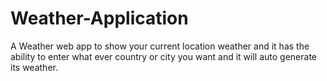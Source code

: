 # Weather-Application
A Weather web app to show your current location weather and it has the ability to enter what ever country or city you want and it will auto generate its weather.
